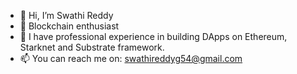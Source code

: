 - 👋 Hi, I’m Swathi Reddy
- 👀 Blockchain enthusiast
- 🌱 I have professional experience in building DApps on Ethereum, Starknet and Substrate framework.
- 📫 You can reach me on: swathireddyg54@gmail.com

<!---
swathireddy26/swathireddy26 is a ✨ special ✨ repository because its `README.md` (this file) appears on your GitHub profile.
You can click the Preview link to take a look at your changes.
--->
